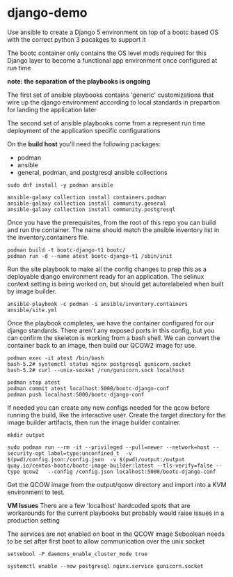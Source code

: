 # django-demo

Use ansible to create a Django 5 environment on top of a bootc based OS with the correct python 3 pacakges to support it


The bootc container only contains the OS level mods required for this Django layer to become a functional app environment once configured at run time

**note: the separation of the playbooks is ongoing**

The first set of ansible playbooks contains 'generic' customizations that wire up the django environment according to local standards in prepartion for landing the application later

The second set of ansible playbooks come from a represent run time deployment of the application specific configurations

On the **build host** you'll need the following packages:
* podman
* ansible
* general, podman, and postgresql ansible collections


```
sudo dnf install -y podman ansible

ansible-galaxy collection install containers.podman
ansible-galaxy collection install community.general
ansible-galaxy collection install community.postgresql
```

Once you have the prerequisites, from the root of this repo you can build and run the container. The name should match the ansible inventory list in the inventory.containers file.

```
podman build -t bootc-django-t1 bootc/
podman run -d --name atest bootc-django-t1 /sbin/init
```

Run the site playbook to make all the config changes to prep this as a deployable django environment ready for an application. The selinux context setting is being worked on, but should get autorelabeled when built by image builder.

```
ansible-playbook -c podman -i ansible/inventory.containers ansible/site.yml
```

Once the playbook completes, we have the container configured for our django standards. There aren't any exposed ports in this config, but you can confirm the skeleton is working from a bash shell. We can convert the container back to an image, then build our QCOW2 image for use.

```
podman exec -it atest /bin/bash
bash-5.2# systemctl status nginx postgresql gunicorn.socket
bash-5.2# curl --unix-socket /run/gunicorn.sock localhost

podman stop atest
podman commit atest localhost:5000/bootc-django-conf
podman push localhost:5000/bootc-django-conf
```

If needed you can create any new configs needed for the qcow before running the build, like the interactive user.  Create the target directory for the image builder artifacts, then run the image builder container. 

```
mkdir output

sudo podman run --rm -it --privileged --pull=newer --network=host --security-opt label=type:unconfined_t  -v $(pwd)/config.json:/config.json  -v $(pwd)/output:/output  quay.io/centos-bootc/bootc-image-builder:latest --tls-verify=false --type qcow2   --config /config.json localhost:5000/bootc-django-conf
```

Get the QCOW image from the output/qcow directory and import into a KVM environment to test.

**VM Issues**
There are a few 'localhost' hardcoded spots that are workarounds for the current playbooks but probably would raise issues in a production setting

The services are not enabled on boot in the QCOW image
Seboolean needs to be set after first boot to allow communication over the unix socket

```
setsebool -P daemons_enable_cluster_mode true

systemctl enable --now postgresql nginx.service gunicorn.socket

```